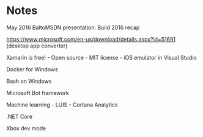 # Notes
May 2016 BaltoMSDN presentation: Build 2016 recap

https://www.microsoft.com/en-us/download/details.aspx?id=51691 (desktop app converter)

Xamarin is free!
	- Open source
	- MIT license
	- iOS emulator in Visual Studio

Docker for Windows

Bash on Windows

Microsoft Bot framework

Machine learning
	- LUIS
	- Cortana Analytics

.NET Core

Xbox dev mode
